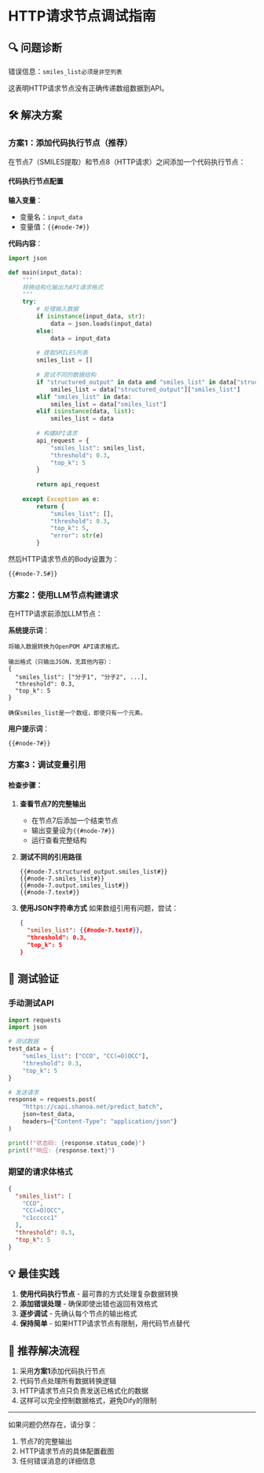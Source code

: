 # HTTP请求节点调试指南

## 🔍 问题诊断

错误信息：`smiles_list必须是非空列表`

这表明HTTP请求节点没有正确传递数组数据到API。

## 🛠️ 解决方案

### 方案1：添加代码执行节点（推荐）

在节点7（SMILES提取）和节点8（HTTP请求）之间添加一个代码执行节点：

#### 代码执行节点配置

**输入变量**：
- 变量名：`input_data`
- 变量值：`{{#node-7#}}`

**代码内容**：
```python
import json

def main(input_data):
    """
    转换结构化输出为API请求格式
    """
    try:
        # 处理输入数据
        if isinstance(input_data, str):
            data = json.loads(input_data)
        else:
            data = input_data
        
        # 提取SMILES列表
        smiles_list = []
        
        # 尝试不同的数据结构
        if "structured_output" in data and "smiles_list" in data["structured_output"]:
            smiles_list = data["structured_output"]["smiles_list"]
        elif "smiles_list" in data:
            smiles_list = data["smiles_list"]
        elif isinstance(data, list):
            smiles_list = data
        
        # 构建API请求
        api_request = {
            "smiles_list": smiles_list,
            "threshold": 0.3,
            "top_k": 5
        }
        
        return api_request
        
    except Exception as e:
        return {
            "smiles_list": [],
            "threshold": 0.3,
            "top_k": 5,
            "error": str(e)
        }
```

然后HTTP请求节点的Body设置为：
```
{{#node-7.5#}}
```

### 方案2：使用LLM节点构建请求

在HTTP请求前添加LLM节点：

**系统提示词**：
```
将输入数据转换为OpenPOM API请求格式。

输出格式（只输出JSON，无其他内容）：
{
  "smiles_list": ["分子1", "分子2", ...],
  "threshold": 0.3,
  "top_k": 5
}

确保smiles_list是一个数组，即使只有一个元素。
```

**用户提示词**：
```
{{#node-7#}}
```

### 方案3：调试变量引用

#### 检查步骤：

1. **查看节点7的完整输出**
   - 在节点7后添加一个结束节点
   - 输出变量设为`{{#node-7#}}`
   - 运行查看完整结构

2. **测试不同的引用路径**
   ```
   {{#node-7.structured_output.smiles_list#}}
   {{#node-7.smiles_list#}}
   {{#node-7.output.smiles_list#}}
   {{#node-7.text#}}
   ```

3. **使用JSON字符串方式**
   如果数组引用有问题，尝试：
   ```json
   {
     "smiles_list": {{#node-7.text#}},
     "threshold": 0.3,
     "top_k": 5
   }
   ```

## 🧪 测试验证

### 手动测试API
```python
import requests
import json

# 测试数据
test_data = {
    "smiles_list": ["CCO", "CC(=O)OCC"],
    "threshold": 0.3,
    "top_k": 5
}

# 发送请求
response = requests.post(
    "https://capi.shanoa.net/predict_batch",
    json=test_data,
    headers={"Content-Type": "application/json"}
)

print(f"状态码: {response.status_code}")
print(f"响应: {response.text}")
```

### 期望的请求体格式
```json
{
  "smiles_list": [
    "CCO",
    "CC(=O)OCC",
    "c1ccccc1"
  ],
  "threshold": 0.3,
  "top_k": 5
}
```

## 💡 最佳实践

1. **使用代码执行节点** - 最可靠的方式处理复杂数据转换
2. **添加错误处理** - 确保即使出错也返回有效格式
3. **逐步调试** - 先确认每个节点的输出格式
4. **保持简单** - 如果HTTP请求节点有限制，用代码节点替代

## 🎯 推荐解决流程

1. 采用**方案1**添加代码执行节点
2. 代码节点处理所有数据转换逻辑
3. HTTP请求节点只负责发送已格式化的数据
4. 这样可以完全控制数据格式，避免Dify的限制

---

如果问题仍然存在，请分享：
1. 节点7的完整输出
2. HTTP请求节点的具体配置截图
3. 任何错误消息的详细信息
